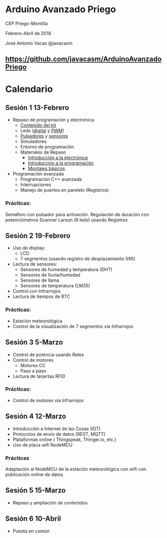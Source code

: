 # Arduino Avanzado Priego

CEP Priego-Montilla

Febrero-Abril de 2018

José Antonio Vacas @javacasm

## https://github.com/javacasm/ArduinoAvanzadoPriego

# Calendario

## Sesión 1 13-Febrero
* Repaso de programación y electrónica
  * [Contenido del kit](https://www.prometec.net/producto/kit-inicio/)
  * Leds ([digital](https://github.com/javacasm/ArduinoAvanzadoPriego/blob/master/Repaso/programacion.md#sem%C3%A1foro) y [PWM](https://github.com/javacasm/ArduinoAvanzadoPriego/blob/master/Repaso/programacion.md#salidas-anal%C3%B3gicas))
  * [Pulsadores](https://github.com/javacasm/ArduinoAvanzadoPriego/blob/master/Repaso/programacion.md#detectar-una-pulsaci%C3%B3n) y [sensores](https://github.com/javacasm/ArduinoAvanzadoPriego/blob/master/Repaso/programacion.md#medidas-con-sensores)
  * Simuladores
  * Entorno de programación
  * Materiales de Repaso  
    * [Introducción a la electrónica](https://github.com/javacasm/ArduinoAvanzadoPriego/blob/master/Repaso/0.4_IntroduccionElectr%C3%B3nica.pdf)
    * [Introducción a la programación](https://github.com/javacasm/ArduinoAvanzadoPriego/blob/master/Repaso/1.1.1_IntroduccionProgramacion.pdf)
    * [Montajes básicos](https://github.com/javacasm/ArduinoAvanzadoPriego/blob/master/Repaso/1.1.3_IntroduccionMontajes.pdf)
* Programación avanzada
    * Programación C++ avanzada
    * Interrupciones
    * Manejo de puertos en parelelo (Registros)

### Prácticas:
  Semáforo con pulsador para activación. Regulación de duración con potenciómetros
  Scanner Larson (8 leds) usando Registros


## Sesión 2 19-Febrero
* Uso de display:
  * LCD
  * 7 segmentos (usando registro de desplazamiento 595)
* Lectura de sensores:
  * Sensores de humedad y temperatura (DHT)
  * Sensores de lluvia/humedad
  * Sensores de llama
  * Sensores de temperatura (LM35)
* Control con Infrarrojos
* Lectura de tiempos de RTC

### Prácticas:
  * Estación meteorológica
  * Control de la visualización de 7 segmentos via Infrarrojos


## Sesión 3 5-Marzo
* Control de potencia usando Reles
* Control de motores
  * Motores CC
  * Paso a paso
* Lectura de tarjertas RFID


### Prácticas:
  * Control de motores via Infrarrojos

## Sesión 4 12-Marzo
* Introducción a Internet de las Cosas (IOT)
* Protocolos de envio de datos (REST, MQTT)
* Plataformas online ( Thingspeak, Thinger.io, etc.)
* Uso de placa wifi NodeMCU

### Prácticas
Adaptación al NodeMCU de la estación meteorológica con wifi con publicación online de datos

## Sesión 5 15-Marzo
* Repaso y ampliación de contenidos


## Sesión 6 10-Abril
* Puesta en común
